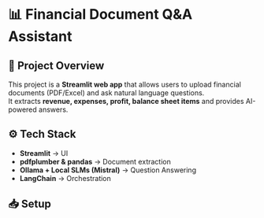 # 📊 Financial Document Q&A Assistant

## 🚀 Project Overview
This project is a **Streamlit web app** that allows users to upload financial documents (PDF/Excel) and ask natural language questions.  
It extracts **revenue, expenses, profit, balance sheet items** and provides AI-powered answers.

## ⚙️ Tech Stack
- **Streamlit** → UI  
- **pdfplumber & pandas** → Document extraction  
- **Ollama + Local SLMs (Mistral)** → Question Answering  
- **LangChain** → Orchestration  

## 📥 Setup
```bash

